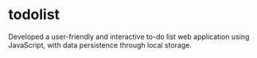 # todolist

Developed a user-friendly and interactive to-do list web application using JavaScript, with data persistence through local storage.
